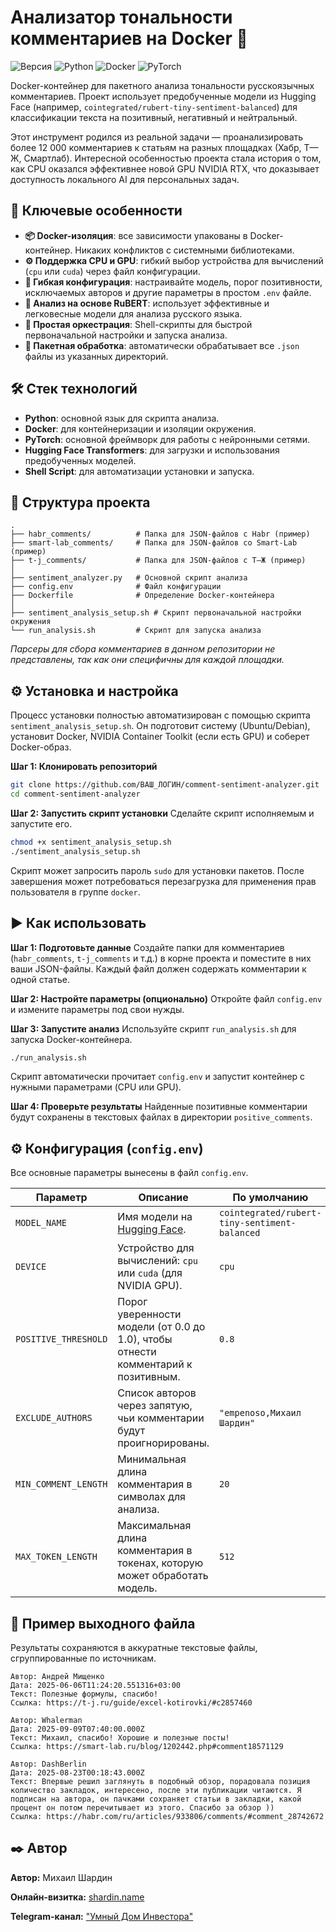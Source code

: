 # Анализатор тональности комментариев на Docker 💬

![Версия](https://img.shields.io/badge/version-1.0-blue)
![Python](https://img.shields.io/badge/Python-3.9%2B-blueviolet)
![Docker](https://img.shields.io/badge/Docker-Required-informational)
![PyTorch](https://img.shields.io/badge/PyTorch-2.x-orange)

Docker-контейнер для пакетного анализа тональности русскоязычных комментариев. Проект использует предобученные модели из Hugging Face (например, `cointegrated/rubert-tiny-sentiment-balanced`) для классификации текста на позитивный, негативный и нейтральный.

Этот инструмент родился из реальной задачи — проанализировать более 12 000 комментариев к статьям на разных площадках (Хабр, Т—Ж, Смартлаб). Интересной особенностью проекта стала история о том, как CPU оказался эффективнее новой GPU NVIDIA RTX, что доказывает доступность локального AI для персональных задач.

## 🚀 Ключевые особенности

*   **📦 Docker-изоляция**: все зависимости упакованы в Docker-контейнер. Никаких конфликтов с системными библиотеками.
*   **⚙️ Поддержка CPU и GPU**: гибкий выбор устройства для вычислений (`cpu` или `cuda`) через файл конфигурации.
*   **🔧 Гибкая конфигурация**: настраивайте модель, порог позитивности, исключаемых авторов и другие параметры в простом `.env` файле.
*   **🧠 Анализ на основе RuBERT**: использует эффективные и легковесные модели для анализа русского языка.
*   **📜 Простая оркестрация**: Shell-скрипты для быстрой первоначальной настройки и запуска анализа.
*   **📁 Пакетная обработка**: автоматически обрабатывает все `.json` файлы из указанных директорий.

## 🛠️ Стек технологий

*   **Python**: основной язык для скрипта анализа.
*   **Docker**: для контейнеризации и изоляции окружения.
*   **PyTorch**: основной фреймворк для работы с нейронными сетями.
*   **Hugging Face Transformers**: для загрузки и использования предобученных моделей.
*   **Shell Script**: для автоматизации установки и запуска.

## 📂 Структура проекта

```
.
├── habr_comments/          # Папка для JSON-файлов с Habr (пример)
├── smart-lab_comments/     # Папка для JSON-файлов со Smart-Lab (пример)
├── t-j_comments/           # Папка для JSON-файлов с Т—Ж (пример)
│
├── sentiment_analyzer.py   # Основной скрипт анализа
├── config.env              # Файл конфигурации
├── Dockerfile              # Определение Docker-контейнера
│
├── sentiment_analysis_setup.sh # Скрипт первоначальной настройки окружения
└── run_analysis.sh         # Скрипт для запуска анализа
```
*Парсеры для сбора комментариев в данном репозитории не представлены, так как они специфичны для каждой площадки.*

## ⚙️ Установка и настройка

Процесс установки полностью автоматизирован с помощью скрипта `sentiment_analysis_setup.sh`. Он подготовит систему (Ubuntu/Debian), установит Docker, NVIDIA Container Toolkit (если есть GPU) и соберет Docker-образ.

**Шаг 1: Клонировать репозиторий**
```bash
git clone https://github.com/ВАШ_ЛОГИН/comment-sentiment-analyzer.git
cd comment-sentiment-analyzer
```

**Шаг 2: Запустить скрипт установки**
Сделайте скрипт исполняемым и запустите его.
```bash
chmod +x sentiment_analysis_setup.sh
./sentiment_analysis_setup.sh
```
Скрипт может запросить пароль `sudo` для установки пакетов. После завершения может потребоваться перезагрузка для применения прав пользователя в группе `docker`.

## ▶️ Как использовать

**Шаг 1: Подготовьте данные**
Создайте папки для комментариев (`habr_comments`, `t-j_comments` и т.д.) в корне проекта и поместите в них ваши JSON-файлы. Каждый файл должен содержать комментарии к одной статье.

**Шаг 2: Настройте параметры (опционально)**
Откройте файл `config.env` и измените параметры под свои нужды.

**Шаг 3: Запустите анализ**
Используйте скрипт `run_analysis.sh` для запуска Docker-контейнера.
```bash
./run_analysis.sh
```
Скрипт автоматически прочитает `config.env` и запустит контейнер с нужными параметрами (CPU или GPU).

**Шаг 4: Проверьте результаты**
Найденные позитивные комментарии будут сохранены в текстовых файлах в директории `positive_comments`.

## ⚙️ Конфигурация (`config.env`)

Все основные параметры вынесены в файл `config.env`.

| Параметр             | Описание                                                                                                | По умолчанию                                |
| -------------------- | ------------------------------------------------------------------------------------------------------- | ------------------------------------------- |
| `MODEL_NAME`         | Имя модели на [Hugging Face](https://huggingface.co/models).                                            | `cointegrated/rubert-tiny-sentiment-balanced` |
| `DEVICE`             | Устройство для вычислений: `cpu` или `cuda` (для NVIDIA GPU).                                           | `cpu`                                       |
| `POSITIVE_THRESHOLD` | Порог уверенности модели (от 0.0 до 1.0), чтобы отнести комментарий к позитивным.                      | `0.8`                                       |
| `EXCLUDE_AUTHORS`    | Список авторов через запятую, чьи комментарии будут проигнорированы.                                     | `"empenoso,Михаил Шардин"`                  |
| `MIN_COMMENT_LENGTH` | Минимальная длина комментария в символах для анализа.                                                   | `20`                                        |
| `MAX_TOKEN_LENGTH`   | Максимальная длина комментария в токенах, которую может обработать модель.                               | `512`                                       |

## 📄 Пример выходного файла

Результаты сохраняются в аккуратные текстовые файлы, сгруппированные по источникам.

```text
Автор: Андрей Мищенко
Дата: 2025-06-06T11:24:20.551316+03:00 
Текст: Полезные формулы, спасибо!
Ссылка: https://t-j.ru/guide/excel-kotirovki/#c2857460

Автор: Whalerman
Дата: 2025-09-09T07:40:00.000Z
Текст: Михаил, спасибо! Хорошие и полезные посты!
Ссылка: https://smart-lab.ru/blog/1202442.php#comment18571129

Автор: DashBerlin
Дата: 2025-08-23T00:18:43.000Z
Текст: Впервые решил заглянуть в подобный обзор, порадовала позиция количество закладок, интересено, после эти публикации читаются. Я подписан на автора, он пачками сохраняет статьи в закладки, какой процент он потом перечитывает из этого. Спасибо за обзор ))
Ссылка: https://habr.com/ru/articles/933806/comments/#comment_28742672
```

## ✒️ Автор

**Автор:** Михаил Шардин

**Онлайн-визитка:** [shardin.name](https://shardin.name/?utm_source=github)

**Telegram-канал:** ["Умный Дом Инвестора"](https://t.me/+asaEcPax8o41MjQy)
